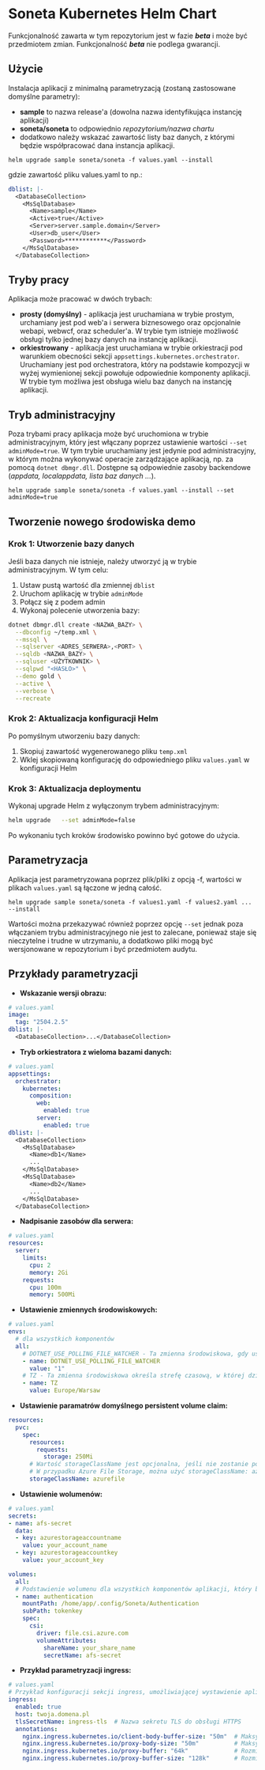 # Soneta Kubernetes Helm Chart

Funkcjonalność zawarta w tym repozytorium jest w fazie ***beta*** i może być przedmiotem zmian. Funkcjonalność ***beta*** nie podlega gwarancji.

## Użycie
Instalacja aplikacji z minimalną parametryzacją (zostaną zastosowane domyślne parametry):
- **sample** to nazwa release'a (dowolna nazwa identyfikująca instancję aplikacji)
- **soneta/soneta** to odpowiednio *repozytorium/nazwa chartu*
- dodatkowo należy wskazać zawartość listy baz danych, z którymi będzie współpracować dana instancja aplikacji.


```console
helm upgrade sample soneta/soneta -f values.yaml --install
```

gdzie zawartość pliku values.yaml to np.:
```yaml
dblist: |-
  <DatabaseCollection>
    <MsSqlDatabase>
      <Name>sample</Name>
      <Active>true</Active>
      <Server>server.sample.domain</Server>
      <User>db_user</User>
      <Password>************</Password>
    </MsSqlDatabase>
  </DatabaseCollection>
```
## Tryby pracy
Aplikacja może pracować w dwóch trybach:
- **prosty (domyślny)** - aplikacja jest uruchamiana w trybie prostym, urchamiany jest pod web'a i serwera biznesowego oraz opcjonalnie webapi, webwcf, oraz scheduler'a. W trybie tym istnieje możliwość obsługi tylko jednej bazy danych na instancję aplikacji.
- **orkiestrowany** - aplikacja jest uruchamiana w trybie orkiestracji pod warunkiem obecności sekcji `appsettings.kubernetes.orchestrator`. Uruchamiany jest pod orchestratora, który na podstawie kompozycji w wyżej wymienionej sekcji powołuje odpowiednie komponenty aplikacji. W trybie tym możliwa jest obsługa wielu baz danych na instancję aplikacji.

## Tryb administracyjny
Poza trybami pracy aplikacja może być uruchomiona w trybie administracyjnym, który jest włączany poprzez ustawienie wartości `--set adminMode=true`. W tym trybie uruchamiany jest jedynie pod administracyjny, w którym można wykonywać operacje zarządzające aplikacją, np. za pomocą `dotnet dbmgr.dll`. Dostępne są odpowiednie zasoby backendowe (*appdata, localappdata, lista baz danych ...*).
```console
helm upgrade sample soneta/soneta -f values.yaml --install --set adminMode=true
```
## Tworzenie nowego środowiska demo

### Krok 1: Utworzenie bazy danych

Jeśli baza danych nie istnieje, należy utworzyć ją w trybie administracyjnym. W tym celu:

1. Ustaw pustą wartość dla zmiennej `dblist`
2. Uruchom aplikację w trybie `adminMode`
3. Połącz się z podem admin
4. Wykonaj polecenie utworzenia bazy:

```bash
dotnet dbmgr.dll create <NAZWA_BAZY> \
  --dbconfig ~/temp.xml \
  --mssql \
  --sqlserver <ADRES_SERWERA>,<PORT> \
  --sqldb <NAZWA_BAZY> \
  --sqluser <UŻYTKOWNIK> \
  --sqlpwd "<HASŁO>" \
  --demo gold \
  --active \
  --verbose \
  --recreate
```

### Krok 2: Aktualizacja konfiguracji Helm

Po pomyślnym utworzeniu bazy danych:

1. Skopiuj zawartość wygenerowanego pliku `temp.xml`
2. Wklej skopiowaną konfigurację do odpowiedniego pliku `values.yaml` w konfiguracji Helm

### Krok 3: Aktualizacja deploymentu

Wykonaj upgrade Helm z wyłączonym trybem administracyjnym:

```bash
helm upgrade   --set adminMode=false
```

Po wykonaniu tych kroków środowisko powinno być gotowe do użycia.


## Parametryzacja
Aplikacja jest parametryzowana poprzez plik/pliki z opcją -f, wartości w plikach `values.yaml` są łączone w jedną całość.
```console
helm upgrade sample soneta/soneta -f values1.yaml -f values2.yaml ... --install
```
Wartości można przekazywać również poprzez opcję `--set` jednak poza włączaniem trybu administracyjnego nie jest to zalecane, ponieważ staje się nieczytelne i trudne w utrzymaniu, a dodatkowo pliki mogą być wersjonowane w repozytorium i być przedmiotem audytu.

## Przykłady parametryzacji

- **Wskazanie wersji obrazu:**

```yaml
# values.yaml
image:
  tag: "2504.2.5"
dblist: |-
  <DatabaseCollection>...</DatabaseCollection>
```

- **Tryb orkiestratora z wieloma bazami danych:**

```yaml
# values.yaml
appsettings:
  orchestrator:
    kubernetes:
      composition:
        web:
          enabled: true
        server:
          enabled: true
dblist: |-
  <DatabaseCollection>
    <MsSqlDatabase>
      <Name>db1</Name>
      ...
    </MsSqlDatabase>
    <MsSqlDatabase>
      <Name>db2</Name>
      ...
    </MsSqlDatabase>
  </DatabaseCollection>
```

- **Nadpisanie zasobów dla serwera:**

```yaml
# values.yaml
resources:
  server:
    limits:
      cpu: 2
      memory: 2Gi
    requests:
      cpu: 100m
      memory: 500Mi
```

- **Ustawienie zmiennych środowiskowych:**

```yaml
# values.yaml
envs:
  # dla wszystkich komponentów
  all:
    # DOTNET_USE_POLLING_FILE_WATCHER - Ta zmienna środowiskowa, gdy ustawiona na "1", wymusza na platformie .NET używanie mechanizmu aktywnego sprawdzania zmian w plikach (polling) zamiast domyślnego mechanizmu powiadomień systemowych. Może to być przydatne w środowiskach, gdzie powiadomienia o zmianach plików nie działają poprawnie, np. w kontenerach lub na systemach plików sieciowych.
    - name: DOTNET_USE_POLLING_FILE_WATCHER
      value: "1"
    # TZ - Ta zmienna środowiskowa określa strefę czasową, w której działa aplikacja. Ustawienie jej na "Europe/Warsaw" powoduje, że wszystkie operacje związane z czasem będą wykonywane zgodnie z czasem lokalnym dla Polski.
    - name: TZ
      value: Europe/Warsaw
```
- **Ustawienie paramatrów domyślnego persistent volume claim:**

```yaml
resources:
  pvc:
    spec:
      resources:
        requests:
          storage: 250Mi
      # Wartość storageClassName jest opcjonalna, jeśli nie zostanie podana, domyślnie zostanie użyta storage class zdefiniowana w klastrze.
      # W przypadku Azure File Storage, można użyć storageClassName: azurefile
      storageClassName: azurefile
```

- **Ustawienie wolumenów:**

```yaml
# values.yaml
secrets:
- name: afs-secret
  data:
  - key: azurestorageaccountname
    value: your_account_name
  - key: azurestorageaccountkey
    value: your_account_key

volumes:
  all:
  # Podstawienie wolumenu dla wszystkich komponentów aplikacji, który będzie montowany w katalogu /home/app/.config/Soneta/Authentication i będzie zawierał plik z kluczami dla tokenów aplikacji
  - name: authentication
    mountPath: /home/app/.config/Soneta/Authentication
    subPath: tokenkey
    spec:
      csi:
        driver: file.csi.azure.com
        volumeAttributes:
          shareName: your_share_name
          secretName: afs-secret
```

- **Przykład parametryzacji ingress:**

```yaml
# values.yaml
# Przykład konfiguracji sekcji ingress, umożliwiającej wystawienie aplikacji na zewnątrz klastra z obsługą TLS oraz dodatkowymi adnotacjami dla kontrolera nginx.
ingress:
  enabled: true
  host: twoja.domena.pl
  tlsSecretName: ingress-tls  # Nazwa sekretu TLS do obsługi HTTPS
  annotations:
    nginx.ingress.kubernetes.io/client-body-buffer-size: "50m"  # Maksymalny rozmiar bufora ciała żądania
    nginx.ingress.kubernetes.io/proxy-body-size: "50m"          # Maksymalny rozmiar żądania przesyłanego przez proxy
    nginx.ingress.kubernetes.io/proxy-buffer: "64k"             # Rozmiar bufora proxy
    nginx.ingress.kubernetes.io/proxy-buffer-size: "128k"       # Rozmiar pojedynczego bufora proxy
```
